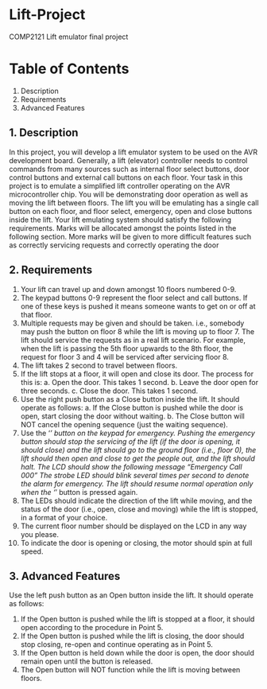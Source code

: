 # Lift-Project
COMP2121 Lift emulator final project

# Table of Contents
   1. Description
   2. Requirements
   3. Advanced Features 

## 1. Description
In this project, you will develop a lift emulator system to be used on the AVR development board.
Generally, a lift (elevator) controller needs to control commands from many sources such as internal
floor select buttons, door control buttons and external call buttons on each floor. Your task in this
project is to emulate a simplified lift controller operating on the AVR microcontroller chip. You will
be demonstrating door operation as well as moving the lift between floors.
The lift you will be emulating has a single call button on each floor, and floor select, emergency,
open and close buttons inside the lift. Your lift emulating system should satisfy the following
requirements. Marks will be allocated amongst the points listed in the following section. More marks
will be given to more difficult features such as correctly servicing requests and correctly operating
the door

## 2. Requirements
1. Your lift can travel up and down amongst 10 floors numbered 0-9.
2. The keypad buttons 0-9 represent the floor select and call buttons. If one of these keys is pushed
it means someone wants to get on or off at that floor.
3. Multiple requests may be given and should be taken. i.e., somebody may push the button on
floor 8 while the lift is moving up to floor 7. The lift should service the requests as in a real lift
scenario. For example, when the lift is passing the 5th floor upwards to the 8th floor, the request
for floor 3 and 4 will be serviced after servicing floor 8.
4. The lift takes 2 second to travel between floors.
5. If the lift stops at a floor, it will open and close its door. The process for this is:
a. Open the door. This takes 1 second.
b. Leave the door open for three seconds.
c. Close the door. This takes 1 second.
6. Use the right push button as a Close button inside the lift. It should operate as follows:
a. If the Close button is pushed while the door is open, start closing the door without
waiting.
b. The Close button will NOT cancel the opening sequence (just the waiting sequence).
7. Use the ‘*’ button on the keypad for emergency. Pushing the emergency button should stop the
servicing of the lift (if the door is opening, it should close) and the lift should go to the ground
floor (i.e., floor 0), the lift should then open and close to get the people out, and the lift should
halt. The LCD should show the following message
“Emergency
Call 000”
The strobe LED should blink several times per second to denote the alarm for emergency. The
lift should resume normal operation only when the ‘*’ button is pressed again.
8. The LEDs should indicate the direction of the lift while moving, and the status of the door (i.e.,
open, close and moving) while the lift is stopped, in a format of your choice.
9. The current floor number should be displayed on the LCD in any way you please.
10. To indicate the door is opening or closing, the motor should spin at full speed.

## 3. Advanced Features 
Use the left push button as an Open button inside the lift. It should operate as follows:
1. If the Open button is pushed while the lift is stopped at a floor, it should open according to the
procedure in Point 5.
2. If the Open button is pushed while the lift is closing, the door should stop closing, re-open and
continue operating as in Point 5.
3. If the Open button is held down while the door is open, the door should remain open until the
button is released.
4. The Open button will NOT function while the lift is moving between floors.
